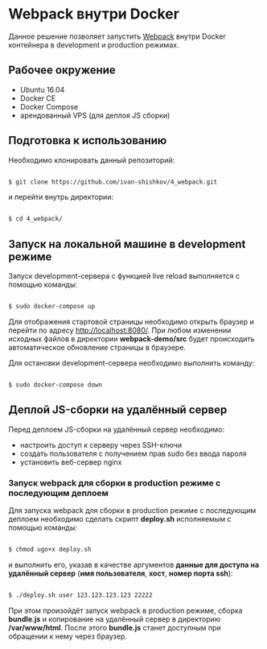 # Webpack внутри Docker

Данное решение позволяет запустить [Webpack](https://webpack.js.org/) внутри Docker контейнера в development и production режимах.

## Рабочее окружение

* Ubuntu 16.04
* Docker CE
* Docker Compose
* арендованный VPS (для деплоя JS сборки)

## Подготовка к использованию

Необходимо клонировать данный репозиторий: 

```bash

$ git clone https://github.com/ivan-shishkov/4_webpack.git

```

и перейти внутрь директории:

```bash

$ cd 4_webpack/

```

## Запуск на локальной машине в development режиме

Запуск development-сервера с функцией live reload выполняется с помощью команды:

```bash

$ sudo docker-compose up

```

Для отображения стартовой страницы необходимо открыть браузер и перейти по адресу [http://localhost:8080/](http://localhost:8080/). При любом изменении исходных файлов в директории **webpack-demo/src** будет происходить автоматическое обновление страницы в браузере.

Для остановки development-сервера необходимо выполнить команду:

```bash

$ sudo docker-compose down

```

## Деплой JS-сборки на удалённый сервер

Перед деплоем JS-сборки на удалённый сервер необходимо:

* настроить доступ к серверу через SSH-ключи
* создать пользователя с получением прав sudo без ввода пароля
* установить веб-сервер nginx

### Запуск webpack для сборки в production режиме с последующим деплоем

Для запуска webpack для сборки в production режиме с последующим деплоем необходимо сделать скрипт **deploy.sh** исполняемым с помощью команды:

```bash

$ chmod ugo+x deploy.sh

```

и выполнить его, указав в качестве аргументов **данные для доступа на удалённый сервер** (**имя пользователя**, **хост**, **номер порта ssh**):

```bash

$ ./deploy.sh user 123.123.123.123 22222

```

При этом произойдёт запуск webpack в production режиме, сборка **bundle.js** и копирование на удалённый сервер в директорию **/var/www/html**. После этого **bundle.js** станет доступным при обращении к нему через браузер.
